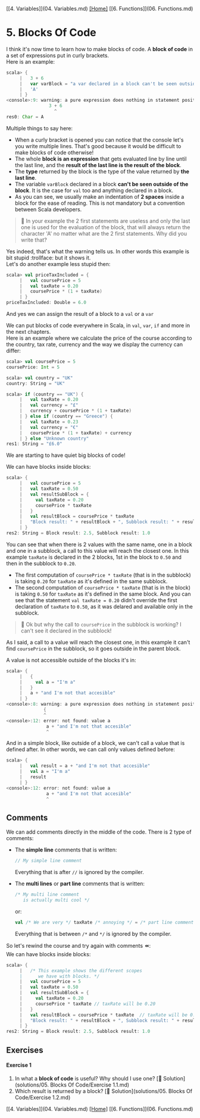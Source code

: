 [[4. Variables]](04. Variables.md) [[Home]](../ReadMe.md) [[6. Functions]](06. Functions.md)

# 5. Blocks Of Code

I think it's now time to learn how to make blocks of code. A **block of code** in a set of expressions put in curly brackets.  
Here is an example:
```scala
scala> {
     |   3 + 6
     |   var varBlock = "a var declared in a block can't be seen outside of the block"
     |   'A'
     | }
<console>:9: warning: a pure expression does nothing in statement position; you may be omitting necessary parentheses
                3 + 6
                  ^
res0: Char = A
```
Multiple things to say here:
* When a curly bracket is opened you can notice that the console let's you write multiple lines. That's good because it would be difficult to make blocks of code otherwise!
* The whole **block is an expression** that gets evaluated line by line until the last line, and the **result of the last line is the result of the block**.
* The **type** returned by the block is the type of the value returned by **the last line**.
* The variable `varBlock` declared in a block **can't be seen outside of the block**. It is the case for `val` too and anything declared in a block.
* As you can see, we usually make an indentation of **2 spaces** inside a block for the ease of reading. This is not mandatory but a convention between Scala developers.

> :raising_hand: In your example the 2 first statements are useless and only the last one is used for the evaluation of the block, that will always return the character 'A' no matter what are the 2 first statements. Why did you write that?

Yes indeed, that's what the warning tells us. In other words this example is bit stupid :trollface: but it shows it.  
Let's do another example less stupid then:
```scala
scala> val priceTaxIncluded = {
     |   val coursePrice = 5
     |   val taxRate = 0.20
     |   coursePrice * (1 + taxRate)
     | }
priceTaxIncluded: Double = 6.0
```
And yes we can assign the result of a block to a `val` or a `var`

We can put blocks of code everywhere in Scala, in `val`, `var`, `if` and more in the next chapters.  
Here is an example where we calculate the price of the course according to the country, tax rate, currency and the way we display the currency can differ:
```scala
scala> val coursePrice = 5
coursePrice: Int = 5

scala> val country = "UK"
country: String = "UK"

scala> if (country == "UK") {
     |   val taxRate = 0.20
     |   val currency = "£"
     |   currency + coursePrice * (1 + taxRate)
     | } else if (country == "Greece") {
     |   val taxRate = 0.23
     |   val currency = "€"
     |   coursePrice * (1 + taxRate) + currency
     | } else "Unknown country"
res1: String = "£6.0"
```

We are starting to have quiet big blocks of code!

We can have blocks inside blocks:
```scala
scala> {
     |   val coursePrice = 5
     |   val taxRate = 0.50
     |   val resultSubBlock = {
     |     val taxRate = 0.20
     |     coursePrice * taxRate
     |   }
     |   val resultBlock = coursePrice * taxRate
     |   "Block result: " + resultBlock + ", Subblock result: " + resultSubBlock
     | }
res2: String = Block result: 2.5, Subblock result: 1.0
```
You can see that when there is 2 values with the same name, one in a block and one in a subblock, a call to this value will reach the closest one.
In this example `taxRate` is declared in the 2 blocks, 1st in the block to `0.50` and then in the subblock to `0.20`.  
* The first computation of `coursePrice * taxRate` (that is in the subblock) is taking `0.20` for `taxRate` as it's defined in the same subblock.  
* The second computation of `coursePrice * taxRate` (that is in the block) is taking `0.50` for `taxRate` as it's defined in the same block. And you can see that the statement `val taxRate = 0.20` didn't override the first declaration of `taxRate` to `0.50`, as it was delared and available only in the subblock.

> :raising_hand: Ok but why the call to `coursePrice` in the subblock is working? I can't see it declared in the subblock!

As I said, a call to a value will reach the closest one, in this example it can't find `coursePrice` in the subblock, so it goes outside in the parent block.

A value is not accessible outside of the blocks it's in:
```scala
scala> {
     |   {
     |     val a = "I'm a"
     |   }
     |   a + "and I'm not that accesible"
     | }
<console>:8: warning: a pure expression does nothing in statement position; you may be omitting necessary parentheses
              {
              ^
<console>:12: error: not found: value a
               a + "and I'm not that accesible"
               ^
```

And in a simple block, like outside of a block, we can't call a value that is defined after. In other words, we can call only values defined before:
```scala
scala> {
     |   val result = a + "and I'm not that accesible"
     |   val a = "I'm a"
     |   result
     | }
<console>:12: error: not found: value a
               a + "and I'm not that accesible"
               ^
```

## Comments

We can add comments directly in the middle of the code. There is 2 type of comments: 
* The **simple line** comments that is written:
  ```scala
  // My simple line comment
  ```
  
  Everything that is after `//` is ignored by the compiler.
* The **multi lines** or **part line** comments that is written:
  ```scala
  /* My multi line comment
     is actually multi cool */
  ```
  
  or:
  ```scala
  val /* We are very */ taxRate /* annoying */ = /* part line comments */ 0.50
  ```
  
  Everything that is between `/*` and `*/` is ignored by the compiler.

So let's rewind the course and try again with comments :rewind::  
We can have blocks inside blocks:
```scala
scala> {
     |   /* This example shows the different scopes 
     |      we have with blocks. */
     |   val coursePrice = 5
     |   val taxRate = 0.50
     |   val resultSubBlock = {
     |     val taxRate = 0.20
     |     coursePrice * taxRate // taxRate will be 0.20
     |   }
     |   val resultBlock = coursePrice * taxRate  // taxRate will be 0.50
     |   "Block result: " + resultBlock + ", Subblock result: " + resultSubBlock
     | }
res2: String = Block result: 2.5, Subblock result: 1.0
```

## Exercises

#### Exercise 1
1. In what a **block of code** is useful? Why should I use one? [:scroll: Solution](solutions/05. Blocks Of Code/Exercise 1.1.md)
2. Which result is returned by a block? [:scroll: Solution](solutions/05. Blocks Of Code/Exercise 1.2.md)

[[4. Variables]](04. Variables.md) [[Home]](../ReadMe.md) [[6. Functions]](06. Functions.md)
